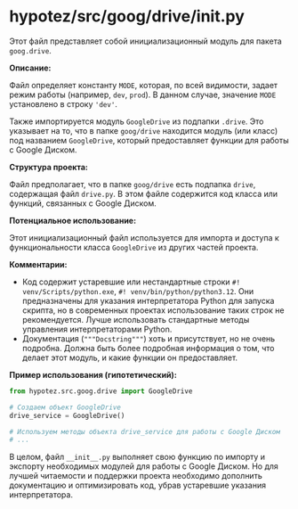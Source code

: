 # hypotez/src/goog/drive/__init__.py

Этот файл представляет собой инициализационный модуль для пакета `goog.drive`.

**Описание:**

Файл определяет константу `MODE`, которая, по всей видимости, задает режим работы (например, `dev`, `prod`). В данном случае, значение `MODE` установлено в строку `'dev'`.

Также импортируется модуль `GoogleDrive` из подпапки `.drive`.  Это указывает на то, что в папке `goog/drive` находится модуль (или класс) под названием `GoogleDrive`, который предоставляет функции для работы с Google Диском.


**Структура проекта:**

Файл предполагает, что в папке `goog/drive` есть подпапка `drive`, содержащая файл `drive.py`. В этом файле содержится код класса или функций, связанных с Google Диском.


**Потенциальное использование:**

Этот инициализационный файл используется для импорта и доступа к функциональности класса `GoogleDrive` из других частей проекта.

**Комментарии:**

* Код содержит устаревшие или нестандартные строки `#! venv/Scripts/python.exe`, `#! venv/bin/python/python3.12`.  Они предназначены для указания интерпретатора Python для запуска скрипта, но в современных проектах использование таких строк не рекомендуется.  Лучше использовать стандартные методы управления интерпретаторами Python.
*  Документация (`"""Docstring"""`) хоть и присутствует, но не очень подробна. Должна быть более подробная информация о том, что делает этот модуль, и какие функции он предоставляет.

**Пример использования (гипотетический):**

```python
from hypotez.src.goog.drive import GoogleDrive

# Создаем объект GoogleDrive
drive_service = GoogleDrive()

# Используем методы объекта drive_service для работы с Google Диском
# ...
```

В целом, файл `__init__.py` выполняет свою функцию по импорту и экспорту необходимых модулей для работы с Google Диском.  Но для лучшей читаемости и поддержки проекта необходимо дополнить документацию и оптимизировать код, убрав устаревшие указания интерпретатора.